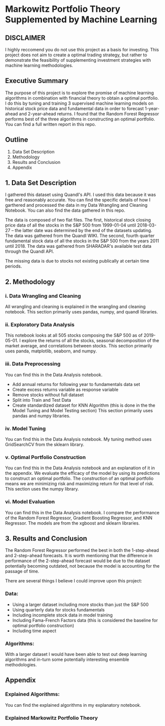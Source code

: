 # Markowitz Portfolio Theory Supplemented by Machine Learning

## DISCLAIMER
I highly reccomend you do not use this project as a basis for investing. This project does not aim to create a optimal trading strategy, but rather to demonstrate the feasibility of supplementing investment strategies with machine learning methodologies.

## Executive Summary
The purpose of this project is to explore the promise of machine learning algorithms in combination with financial theory to obtain a optimal portfolio. I do this by tuning and training 3 supervised machine learning models on historical stock price data and fundamental data in order to forecast 1-year-ahead and 2-year-ahead returns. I found that the Random Forest Regressor performs best of the three algorithms in constructing an optimal portfolio. You can find a full written report in this repo.

## Outline
1. Data Set Description
2. Methodology
3. Results and Conclusion
4. Appendix

## 1. Data Set Description

I gathered this dataset using Quandl's API. I used this data because it was free and reasonably accurate. You can find the specific details of how I garthered and processed the data in my Data Wrangling and Cleaning Notebook. You can also find the data gathered in this repo.

The data is composed of two flat files. The first, historical stock closing price data of all the stocks in the S&P 500 from 1999-01-04 until 2018-03-27 – the latter date was determined by the end of the datasets updating. The data was gathered from the Quandl WIKI. The second, fourth quarter fundamental stock data of all the stocks in the S&P 500 from the years 2011 until 2018. The data was gathered from SHARADAR's available test data through the Quandl API.

The missing data is due to stocks not existing publically at certain time periods.

## 2. Methodology

### i. Data Wrangling and Cleaning
All wrangling and cleaning is explained in the wrangling and cleaning notebook. 
This section primarily uses pandas, numpy, and quandl libraries.

### ii. Exploratory Data Analysis
This notebook looks at all 505 stocks composing the S&P 500 as of 2019-05-01. 
I explore the returns of all the stocks, seasonal decomposition of the market average, and correlations between stocks.
This section primarily uses panda, matplotlib, seaborn, and numpy.

### iii. Data Preprocessing
You can find this in the Data Analysis notebook.
- Add annual returns for following year to fundamentals data set
- Create excess returns variable as response variable
- Remove stocks without full dataset
- Split into Train and Test Data
- Create standardized dataset for KNN Algorithm (this is done in the the Model Tuning and Model Testing section)
This section primarily uses pandas and numpy libraries.

### iv. Model Tuning
You can find this in the Data Analysis notebook.
My tuning method uses GridSearchCV from the sklearn library.

### v. Optimal Portfolio Construction
You can find this in the Data Analysis notebook and an explanation of it in the appendix.
We evaluate the efficacy of the model by using its predictions to construct an optimal portfolio. The construction of an optimal portfolio means we are minimizing risk and maximizing return for that level of risk. 
This section uses the numpy library.

### vi. Model Evaluation
You can find this in the Data Analysis notebook.
I compare the performance of the Random Forest Regressor, Gradient Boosting Regressor, and KNN Regressor.
The models are from the xgboost and sklearn libraries.

## 3. Results and Conclusion
The Random Forest Regressor performed the best in both the 1-step-ahead and 2-step-ahead forecasts. It is worth mentioning that the difference in performance of the 2-step-ahead forecast would be due to the dataset potentially becoming outdated, not because the model is accounting for the passage of time.

There are several things I believe I could improve upon this project:
### Data:
- Using a larger dataset including more stocks than just the S&P 500
- Using quarterly data for stocks fundamentals
- Including incomplete stock data in model training
- Including Fama-French Factors data (this is considered the baseline for optimal portfolio construction)
- Including time aspect

### Algorithms:
With a larger dataset I would have been able to test out deep learning algorithms and in-turn some potentially interesting ensemble methodologies. 

## Appendix

### Explained Algorithms:
You can find the explained algorithms in my explanatory notebook.

### Explained Markowitz Portfolio Theory
